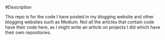 #Description

This repo is for the code I have posted in my blogging website and other blogging websites such as Medium. Not all the articles that contain code have their code here, as I 
might write an article on projects I did which have their own repositories.

